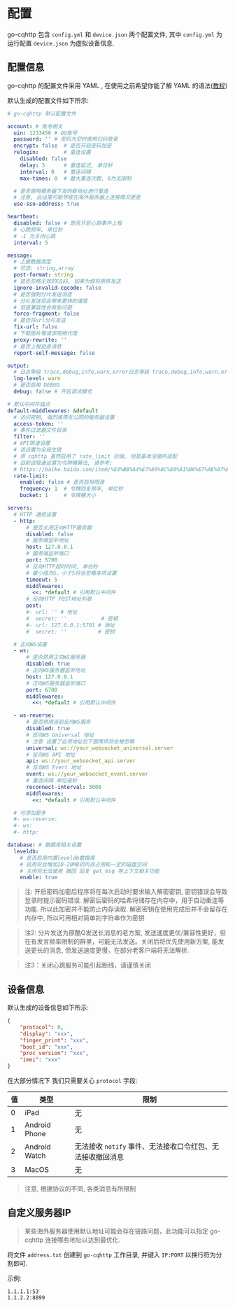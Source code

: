 # 配置

go-cqhttp 包含 `config.yml` 和 `device.json` 两个配置文件, 其中 `config.yml` 为运行配置 `device.json` 为虚拟设备信息.

## 配置信息

go-cqhttp 的配置文件采用 YAML , 在使用之前希望你能了解 YAML 的语法([教程](https://www.runoob.com/w3cnote/yaml-intro.html))

默认生成的配置文件如下所示:

````yaml
# go-cqhttp 默认配置文件

account: # 账号相关
  uin: 1233456 # QQ账号
  password: '' # 密码为空时使用扫码登录
  encrypt: false  # 是否开启密码加密
  relogin:        # 重连设置
    disabled: false
    delay: 3      # 重连延迟, 单位秒
    interval: 0   # 重连间隔
    max-times: 0  # 最大重连次数, 0为无限制

  # 是否使用服务器下发的新地址进行重连
  # 注意, 此设置可能导致在海外服务器上连接情况更差
  use-sso-address: true

heartbeat:
  disabled: false # 是否开启心跳事件上报
  # 心跳频率, 单位秒
  # -1 为关闭心跳
  interval: 5

message:
  # 上报数据类型
  # 可选: string,array
  post-format: string
  # 是否忽略无效的CQ码, 如果为假将原样发送
  ignore-invalid-cqcode: false
  # 是否强制分片发送消息
  # 分片发送将会带来更快的速度
  # 但是兼容性会有些问题
  force-fragment: false
  # 是否将url分片发送
  fix-url: false
  # 下载图片等请求网络代理
  proxy-rewrite: ''
  # 是否上报自身消息
  report-self-message: false

output:
  # 日志等级 trace,debug,info,warn,error日志等级 trace,debug,info,warn,error
  log-level: warn
  # 是否启用 DEBUG
  debug: false # 开启调试模式

# 默认中间件锚点
default-middlewares: &default
  # 访问密钥, 强烈推荐在公网的服务器设置
  access-token: ''
  # 事件过滤器文件目录
  filter: ''
  # API限速设置
  # 该设置为全局生效
  # 原 cqhttp 虽然启用了 rate_limit 后缀, 但是基本没插件适配
  # 目前该限速设置为令牌桶算法, 请参考:
  # https://baike.baidu.com/item/%E4%BB%A4%E7%89%8C%E6%A1%B6%E7%AE%97%E6%B3%95/6597000?fr=aladdin
  rate-limit:
    enabled: false # 是否启用限速
    frequency: 1  # 令牌回复频率, 单位秒
    bucket: 1     # 令牌桶大小

servers:
  # HTTP 通信设置
  - http:
      # 是否关闭正向HTTP服务器
      disabled: false
      # 服务端监听地址
      host: 127.0.0.1
      # 服务端监听端口
      port: 5700
      # 反向HTTP超时时间, 单位秒
      # 最小值为5，小于5将会忽略本项设置
      timeout: 5
      middlewares:
        <<: *default # 引用默认中间件
      # 反向HTTP POST地址列表
      post:
      #- url: '' # 地址
      #  secret: ''           # 密钥
      #- url: 127.0.0.1:5701 # 地址
      #  secret: ''          # 密钥

  # 正向WS设置
  - ws:
      # 是否禁用正向WS服务器
      disabled: true
      # 正向WS服务器监听地址
      host: 127.0.0.1
      # 正向WS服务器监听端口
      port: 6700
      middlewares:
        <<: *default # 引用默认中间件

  - ws-reverse:
      # 是否禁用当前反向WS服务
      disabled: true
      # 反向WS Universal 地址
      # 注意 设置了此项地址后下面两项将会被忽略
      universal: ws://your_websocket_universal.server
      # 反向WS API 地址
      api: ws://your_websocket_api.server
      # 反向WS Event 地址
      event: ws://your_websocket_event.server
      # 重连间隔 单位毫秒
      reconnect-interval: 3000
      middlewares:
        <<: *default # 引用默认中间件

  # 可添加更多
  #- ws-reverse:
  #- ws:
  #- http:

database: # 数据库相关设置
  leveldb:
    # 是否启用内置leveldb数据库
    # 启用将会增加10-20MB的内存占用和一定的磁盘空间
    # 关闭将无法使用 撤回 回复 get_msg 等上下文相关功能
    enable: true
````

> 注: 开启密码加密后程序将在每次启动时要求输入解密密钥, 密钥错误会导致登录时提示密码错误.
> 解密后密码的哈希将储存在内存中，用于自动重连等功能. 所以此加密并不能防止内存读取.
> 解密密钥在使用完成后并不会留存在内存中, 所以可用相对简单的字符串作为密钥

> 注2: 分片发送为原酷Q发送长消息的老方案, 发送速度更优/兼容性更好，但在有发言频率限制的群里，可能无法发送。关闭后将优先使用新方案, 能发送更长的消息, 但发送速度更慢，在部分老客户端将无法解析.

> 注3：关闭心跳服务可能引起断线，请谨慎关闭

## 设备信息

默认生成的设备信息如下所示:

``` json
{
	"protocol": 0,
	"display": "xxx",
	"finger_print": "xxx",
	"boot_id": "xxx",
	"proc_version": "xxx",
	"imei": "xxx"
}
```

在大部分情况下 我们只需要关心 `protocol` 字段:

| 值  | 类型          | 限制                                                             |
| --- | ------------- | ---------------------------------------------------------------- |
| 0   | iPad          | 无                                                               |
| 1   | Android Phone | 无                                                               |
| 2   | Android Watch | 无法接收 `notify` 事件、无法接收口令红包、无法接收撤回消息            |
| 3   | MacOS         | 无                                                               |

> 注意, 根据协议的不同, 各类消息有所限制

## 自定义服务器IP

> 某些海外服务器使用默认地址可能会存在链路问题，此功能可以指定 go-cqhttp 连接哪些地址以达到最优化.

将文件 `address.txt` 创建到 `go-cqhttp` 工作目录, 并键入 `IP:PORT` 以换行符为分割即可.

示例:

````
1.1.1.1:53
1.1.2.2:8899
````